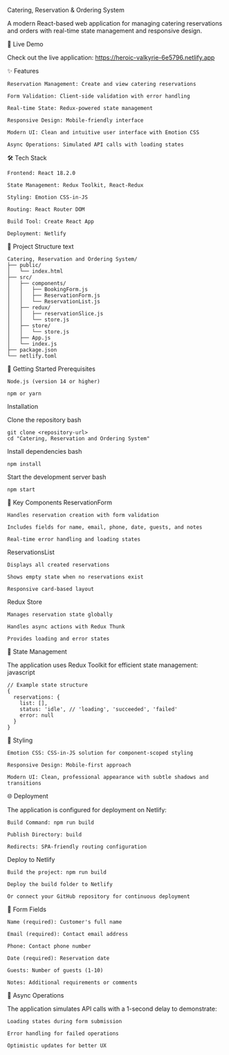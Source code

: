 Catering, Reservation & Ordering System

A modern React-based web application for managing catering reservations and orders with real-time state management and responsive design.

🚀 Live Demo

Check out the live application: https://heroic-valkyrie-6e5796.netlify.app

✨ Features

    Reservation Management: Create and view catering reservations

    Form Validation: Client-side validation with error handling

    Real-time State: Redux-powered state management

    Responsive Design: Mobile-friendly interface

    Modern UI: Clean and intuitive user interface with Emotion CSS

    Async Operations: Simulated API calls with loading states

🛠️ Tech Stack

    Frontend: React 18.2.0

    State Management: Redux Toolkit, React-Redux

    Styling: Emotion CSS-in-JS

    Routing: React Router DOM

    Build Tool: Create React App

    Deployment: Netlify

📁 Project Structure
text

    Catering, Reservation and Ordering System/
    ├── public/
    │   └── index.html
    ├── src/
    │   ├── components/
    │   │   ├── BookingForm.js
    │   │   ├── ReservationForm.js
    │   │   └── ReservationList.js
    │   ├── redux/
    │   │   ├── reservationSlice.js
    │   │   └── store.js
    │   ├── store/
    │   │   └── store.js
    │   ├── App.js
    │   └── index.js
    ├── package.json
    └── netlify.toml

🚀 Getting Started
Prerequisites

    Node.js (version 14 or higher)

    npm or yarn

Installation

  Clone the repository
  bash

    git clone <repository-url>
    cd "Catering, Reservation and Ordering System"

Install dependencies
bash

    npm install

Start the development server
bash
  
    npm start


🎯 Key Components
ReservationForm

    Handles reservation creation with form validation

    Includes fields for name, email, phone, date, guests, and notes

    Real-time error handling and loading states

ReservationsList

    Displays all created reservations

    Shows empty state when no reservations exist

    Responsive card-based layout

Redux Store

    Manages reservation state globally

    Handles async actions with Redux Thunk

    Provides loading and error states

🔧 State Management

The application uses Redux Toolkit for efficient state management:
javascript
    
    // Example state structure
    {
      reservations: {
        list: [],
        status: 'idle', // 'loading', 'succeeded', 'failed'
        error: null
      }
    }

🎨 Styling

    Emotion CSS: CSS-in-JS solution for component-scoped styling

    Responsive Design: Mobile-first approach

    Modern UI: Clean, professional appearance with subtle shadows and transitions

🌐 Deployment

The application is configured for deployment on Netlify:

    Build Command: npm run build

    Publish Directory: build

    Redirects: SPA-friendly routing configuration

Deploy to Netlify

    Build the project: npm run build

    Deploy the build folder to Netlify

    Or connect your GitHub repository for continuous deployment

📝 Form Fields

    Name (required): Customer's full name

    Email (required): Contact email address

    Phone: Contact phone number

    Date (required): Reservation date

    Guests: Number of guests (1-10)

    Notes: Additional requirements or comments

🔄 Async Operations

The application simulates API calls with a 1-second delay to demonstrate:

    Loading states during form submission

    Error handling for failed operations

    Optimistic updates for better UX
